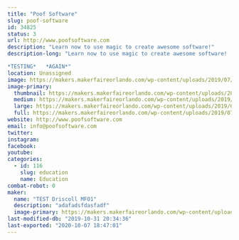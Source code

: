 ```yaml
---
title: "Poof Software"
slug: poof-software
id: 34825
status: 3
url: http://www.poofsoftware.com
description: "Learn now to use magic to create awesome software!"
description-long: "Learn now to use magic to create awesome software!

*TESTING*   *AGAIN*"
location: Unassigned
image: https://makers.makerfaireorlando.com/wp-content/uploads/2019/07/Poof2-1024x983.jpg
image-primary:
  thumbnail: https://makers.makerfaireorlando.com/wp-content/uploads/2019/07/Poof2-150x150.jpg
  medium: https://makers.makerfaireorlando.com/wp-content/uploads/2019/07/Poof2-300x288.jpg
  large: https://makers.makerfaireorlando.com/wp-content/uploads/2019/07/Poof2-1024x983.jpg
  full: https://makers.makerfaireorlando.com/wp-content/uploads/2019/07/Poof2.jpg
website: http://www.poofsoftware.com
email: info@poofsoftware.com
twitter: 
instagram: 
facebook: 
youtube: 
categories:
  - id: 116
    slug: education
    name: Education
combat-robot: 0
maker:
  name: "TEST Driscoll MFO1"
  description: "adafadsfdasfadf"
  image-primary: https://makers.makerfaireorlando.com/wp-content/uploads/2019/07/Poof-1024x710.jpg
last-modified-db: "2019-10-31 20:34:36"
last-exported: "2020-10-07 18:47:01"
---
```

